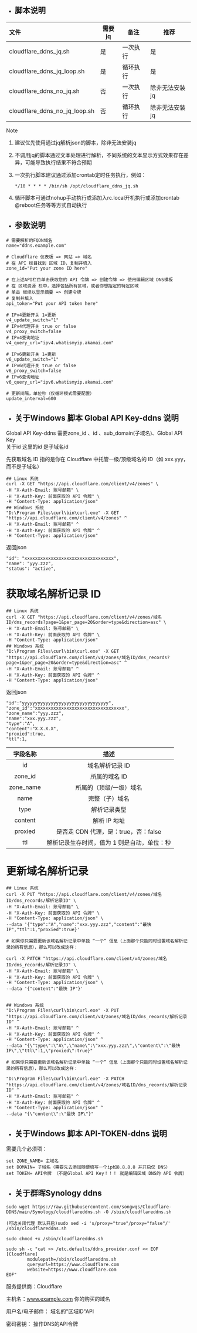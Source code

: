      

- ## 脚本说明

| 文件                          | 需要jq | 备注     | 推荐           |
| :---------------------------- | ------ | -------- | -------------- |
| cloudflare_ddns_jq.sh         | 是     | 一次执行 | 是             |
| cloudflare_ddns_jq_loop.sh    | 是     | 循环执行 | 是             |
| cloudflare_ddns_no_jq.sh      | 否     | 一次执行 | 除非无法安装jq |
| cloudflare_ddns_no_jq_loop.sh | 否     | 循环执行 | 除非无法安装jq |

> [!NOTE]
>
> 1. 建议优先使用通过jq解析json的脚本，除非无法安装jq
>
> 2. 不调用jq的脚本通过文本处理进行解析，不同系统的文本显示方式效果存在差异，可能导致执行结果不符合预期
>
> 3. 一次执行脚本建议通过添加crontab定时任务执行，例如：
>
>    `*/10 * * * * /bin/sh /opt/cloudflare_ddns_jq.sh`
>
> 4. 循环脚本可通过nohup手动执行或添加入rc.local开机执行或添加crontab @reboot任务等等方式自动执行



- ## 参数说明

```shell
# 需要解析的FQDN域名
name="ddns.example.com"

# Cloudflare 仪表板 => 网站 => 域名
# 在 API 栏目找到 区域 ID，复制并填入
zone_id="Put your zone ID here"

# 在上述API栏目单击获取您的 API 令牌 => 创建令牌 => 使用编辑区域 DNS模板
# 在 区域资源 栏中，选择包括所有区域，或者你想指定的特定区域
# 单击 继续以显示摘要 => 创建令牌
# 复制并填入
api_token="Put your API token here"

# IPv4更新开关 1=更新
v4_update_switch="1"
# IPv4代理开关 true or false
v4_proxy_switch=false
# IPv4查询地址
v4_query_url="ipv4.whatismyip.akamai.com"

# IPv6更新开关 1=更新
v6_update_switch="1"
# IPv6代理开关 true or false
v6_proxy_switch=false
# IPv6查询地址
v6_query_url="ipv6.whatismyip.akamai.com"

# 更新间隔，单位秒（仅循环模式需要配置）
update_interval=600
```

- ## 关于Windows 脚本 Global API Key-ddns 说明
Global API Key-ddns
需要zone_id 、id 、sub_domain(子域名)、Global API Key   
关于id  这里的id 是子域名id

先获取域名 ID 指的是你在 Cloudflare 中托管一级/顶级域名的 ID（如 xxx.yyy，而不是子域名）
```shell
## Linux 系统
curl -X GET "https://api.cloudflare.com/client/v4/zones" \
-H "X-Auth-Email: 账号邮箱" \
-H "X-Auth-Key: 前面获取的 API 令牌" \
-H "Content-Type: application/json"
## Windows 系统
"D:\Program Files\curl\bin\curl.exe" -X GET "https://api.cloudflare.com/client/v4/zones" ^
-H "X-Auth-Email: 账号邮箱" ^
-H "X-Auth-Key: 前面获取的 API 令牌" ^
-H "Content-Type: application/json"
```
返回json
```shell
"id": "xxxxxxxxxxxxxxxxxxxxxxxxxxxxxxxxxx",
"name": "yyy.zzz",
"status": "active",
```
# 获取域名解析记录 ID
```shell
## Linux 系统
curl -X GET "https://api.cloudflare.com/client/v4/zones/域名ID/dns_records?page=1&per_page=20&order=type&direction=asc" \
-H "X-Auth-Email: 账号邮箱" \
-H "X-Auth-Key: 前面获取的 API 令牌" \
-H "Content-Type: application/json"
## Windows 系统
"D:\Program Files\curl\bin\curl.exe" -X GET "https://api.cloudflare.com/client/v4/zones/域名ID/dns_records?page=1&per_page=20&order=type&direction=asc" ^
-H "X-Auth-Email: 账号邮箱" ^
-H "X-Auth-Key: 前面获取的 API 令牌" ^
-H "Content-Type: application/json"
```
返回json
```shell
"id":"yyyyyyyyyyyyyyyyyyyyyyyyyyyyyyyyy",
"zone_id":"xxxxxxxxxxxxxxxxxxxxxxxxxxxxxxxxxx",
"zone_name":"yyy.zzz",
"name":"xxx.yyy.zzz",
"type":"A",
"content":"X.X.X.X",
"proxied":true,
"ttl":1,
```

| 字段名称               | 描述                         |  
| :--: | :--: |  
| id                     | 域名解析记录 ID              |  
| zone_id                | 所属的域名 ID                |  
| zone_name              | 所属的（顶级/一级）域名      |  
| name                   | 完整（子）域名               |  
| type                   | 解析记录类型                 |  
| content                | 解析 IP 地址                 |  
| proxied                | 是否走 CDN 代理，是：true，否：false |  
| ttl                    | 解析记录生存时间，值为 1 则是自动，单位：秒 |

# 更新域名解析记录
```shell
## Linux 系统
curl -X PUT "https://api.cloudflare.com/client/v4/zones/域名ID/dns_records/解析记录ID" \
-H "X-Auth-Email: 账号邮箱" \
-H "X-Auth-Key: 前面获取的 API 令牌" \
-H "Content-Type: application/json" \
--data '{"type":"A","name":"xxx.yyy.zzz","content":"最快 IP","ttl":1,"proxied":true}'

# 如果你只需要更新该域名解析记录中单独 “一个” 信息（上面那个只能同时设置域名解析记录的所有信息），那么可以改成这样：

curl -X PATCH "https://api.cloudflare.com/client/v4/zones/域名ID/dns_records/解析记录ID" \
-H "X-Auth-Email: 账号邮箱" \
-H "X-Auth-Key: 前面获取的 API 令牌" \
-H "Content-Type: application/json" \
--data '{"content":"最快 IP"}'


## Windows 系统
"D:\Program Files\curl\bin\curl.exe" -X PUT "https://api.cloudflare.com/client/v4/zones/域名ID/dns_records/解析记录ID" ^
-H "X-Auth-Email: 账号邮箱" ^
-H "X-Auth-Key: 前面获取的 API 令牌" ^
-H "Content-Type: application/json" ^
--data "{\"type\":\"A\",\"name\":\"xxx.yyy.zzz\",\"content\":\"最快 IP\",\"ttl\":1,\"proxied\":true}"

# 如果你只需要更新该域名解析记录中单独 “一个” 信息（上面那个只能同时设置域名解析记录的所有信息），那么可以改成这样：

"D:\Program Files\curl\bin\curl.exe" -X PATCH "https://api.cloudflare.com/client/v4/zones/域名ID/dns_records/解析记录ID" ^
-H "X-Auth-Email: 账号邮箱" ^
-H "X-Auth-Key: 前面获取的 API 令牌" ^
-H "Content-Type: application/json" ^
--data "{\"content\":\"最快 IP\"}"
```
- ## 关于Windows 脚本 API-TOKEN-ddns 说明
需要几个必须项：
```shell
set ZONE_NAME= 主域名
set DOMAIN= 子域名（需要先去添加随便填写一个ip如8.8.8.8 并开启仅 DNS）
set TOKEN= API令牌 （不是Global API Key！！！ 就是编辑区域 DNS的 API 令牌）
```
- ## 关于群晖Synology ddns
```shell
sudo wget https://raw.githubusercontent.com/songwqs/Cloudflare-DDNS/main/Synology/cloudflareddns.sh -O /sbin/cloudflareddns.sh

(可选关闭代理 默认开启)sudo sed -i 's/proxy="true"/proxy="false"/' /sbin/cloudflareddns.sh

sudo chmod +x /sbin/cloudflareddns.sh
```
```shell
sudo sh -c "cat >> /etc.defaults/ddns_provider.conf << EOF
[Cloudflare]
        modulepath=/sbin/cloudflareddns.sh 
        queryurl=https://www.cloudflare.com
        website=https://www.cloudflare.com 
EOF"
```
服务提供商：Cloudflare

主机名：www.example.com 你的购买的域名

用户名/电子邮件：<Zone ID> 域名的"区域ID"API

密码密钥：<API Token> 操作DNS的API令牌
